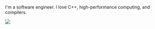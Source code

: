 I'm a software engineer. I love C++, high-performance computing, and compilers.

![](https://github-readme-stats.vercel.app/api/top-langs/?username=jeremy-rifkin&layout=compact&exclude_repo=MC-Turtle-Mechanics,TCCPPBotWelcome,proposals)
